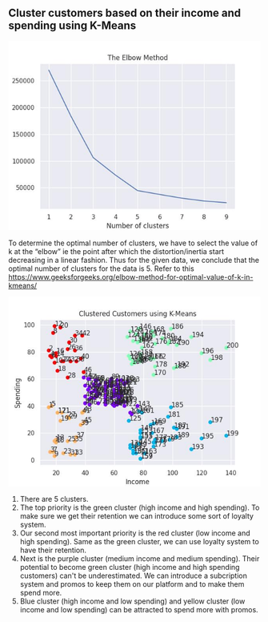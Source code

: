 ## Cluster customers based on their income and spending using K-Means

![plot](./output/elbow_output.jpg)

To determine the optimal number of clusters, we have to select the value of k at the “elbow” ie the point after which the distortion/inertia start decreasing in a linear fashion. Thus for the given data, we conclude that the optimal number of clusters for the data is 5. Refer to this https://www.geeksforgeeks.org/elbow-method-for-optimal-value-of-k-in-kmeans/

![plot](./output/kmeans_clustering_output.jpg)

1. There are 5 clusters.
2. The top priority is the green cluster (high income and high spending). To make sure we get their retention we can introduce some sort of loyalty system.
3. Our second most important priority is the red cluster (low income and high spending). Same as the green cluster, we can use loyalty system to have their retention.
4. Next is the purple cluster (medium income and medium spending). Their potential to become green cluster (high income and high spending customers) can't be underestimated. We can introduce a subcription system and promos to keep them on our platform and to make them spend more.
5. Blue cluster (high income and low spending) and yellow cluster (low income and low spending) can be attracted to spend more with promos.
